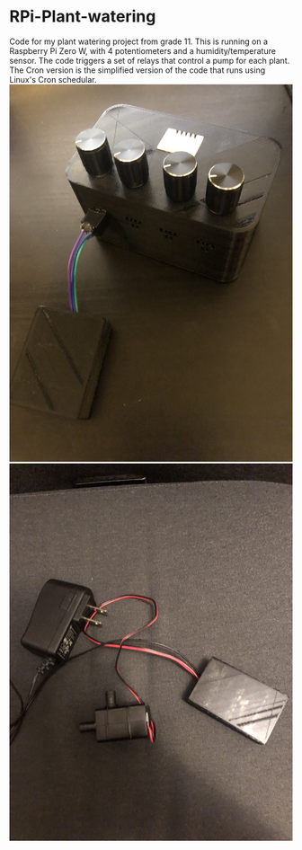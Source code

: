 # RPi-Plant-watering
Code for my plant watering project from grade 11. This is running on a Raspberry Pi Zero W, with 4 potentiometers and a humidity/temperature sensor. The code triggers a set of relays that control a pump for each plant. The Cron version is the simplified version of the code that runs using Linux's Cron schedular.
![alt text](https://github.com/lucasreljic/RPi-Plant-watering/blob/main/IMG_3525.jpeg)
![alt text](https://github.com/lucasreljic/RPi-Plant-watering/blob/main/IMG_3520.jpeg)

